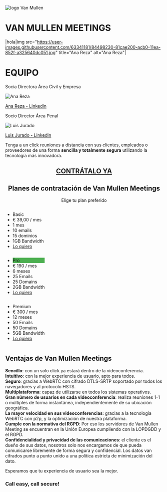 <p style="text-align:left"><img src="https://user-images.githubusercontent.com/63341181/93509647-521b1e00-f920-11ea-8533-3fd59b746765.png" alt="logo Van Mullen"></p>

# VAN MULLEN MEETINGS
|hola|img src="https://user-images.githubusercontent.com/63341181/84498230-81cae200-acb0-11ea-852f-a325640dc051.jpg" title="Ana Reza" alt="Ana Reza"|
<h1>EQUIPO</h1>
<div id="equipo">
    <div id="ana">
        <p class="cargo">Socia Directora Área Civil y Empresa</p>
        <img src="https://user-images.githubusercontent.com/63341181/84498230-81cae200-acb0-11ea-852f-a325640dc051.jpg" title="Ana Reza" alt="Ana Reza" />
        <p><a href="https://www.linkedin.com/in/ana-m%AA-reza-corti%F1as-72107570/" title="Ana Reza - Linkedin">Ana Reza - Linkedin</a></p>
    </div>
    <div id="luis">
        <p class="cargo">Socio Director Área Penal</p>
        <img src="https://user-images.githubusercontent.com/63341181/84498586-395ff400-acb1-11ea-9709-0c3801825aa1.jpg" title="Luis Jurado" alt="Luis Jurado" />
        <p><a href="https://www.linkedin.com/in/luisjuradocano/">Luis Jurado - Linkedin</a></p>
    </div>
</div>


Tenga a un click reuniones a distancia con sus clientes, empleados o proveedores de una forma **sencilla y totalmente segura** utilizando la tecnología más innovadora.  

<h2 style="text-align:center"><a href="https://vanmullen.com/contacto.html"> CONTRÁTALO YA</a></h2>

<h2 style="text-align:center">Planes de contratación de Van Mullen Meetings</h2>
<p style="text-align:center">Elige tu plan preferido</p>

<div class="columns">
  <ul class="price">
    <li class="header">Basic</li>
    <li class="grey">€ 39,00 / mes</li>
    <li>1 mes</li>
    <li>10 emails</li>
    <li>15 dominios</li>
    <li>1GB Bandwidth</li>
    <li class="grey"><a href="/paypal_1.html" class="button">Lo quiero</a></li>
  </ul>
</div>

<div class="columns">
  <ul class="price">
    <li class="header" style="background-color:#4CAF50">Pro</li>
    <li class="grey">€ 190 / mes</li>
    <li>6 meses</li>
    <li>25 Emails</li>
    <li>25 Domains</li>
    <li>2GB Bandwidth</li>
    <li class="grey"><a href="/paypal_6.html" class="button">Lo quiero</a></li>
  </ul>
</div>

<div class="columns">
  <ul class="price">
    <li class="header">Premium</li>
    <li class="grey">€ 300 / mes</li>
    <li>12 meses</li>
    <li>50 Emails</li>
    <li>50 Domains</li>
    <li>5GB Bandwidth</li>
    <li class="grey"><a href="/paypal_12.html" class="button">Lo quiero</a></li>
  </ul>
</div>

## Ventajas de Van Mullen Meetings

**Sencillo**: con un solo click ya estará dentro de la videoconferencia.    
**Intuitivo**: con la mejor experiencia de usuario, apto para todos.    
**Seguro**: gracias a WebRTC con cifrado DTLS-SRTP soportado por todos los navegadores y al protocolo HSTS.    
**Multiplataforma**: capaz de utilizarse en todos los sistemas operativos.    
**Gran número de usuarios en cada videoconferencia**: realiza reuniones 1-1 o múltiples de forma instantánea, independientemente de su ubicación geográfica.    
**La mayor velocidad en sus videoconferencias**: gracias a la tecnología WebRTC con p2p, y la optimización de nuestra plataforma.    
**Cumple con la normativa del RGPD**: Por eso los servidores de Van Mullen Meeting se encuentran en la Unión Europea cumpliendo con la LOPDGDD y el RGPD.    
**Confidencialidad y privacidad de las comunicaciones**: el cliente es el dueño de sus datos, nosotros solo nos encargamos de que pueda comunicarse libremente de forma segura y   confidencial. Los datos van cifrados punto a punto unido a una política estricta de minimización del dato.    

Esperamos que tu experiencia de usuario sea la mejor.  
  
### Call easy, call secure!
